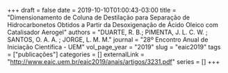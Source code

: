 +++ 
draft = false
date = 2019-10-10T01:00:43-03:00
title = "Dimensionamento de Coluna de Destilação para Separação de Hidrocarbonetos Obtidos a Partir da Desoxigenação de Ácido Oleico com Catalisador Aerogel"
authors = "DUARTE, R. B.; PIMENTA, J. L. C. W. ; SANTOS, O. A. A. ; JORGE, L. M. M."
journal = "28º Encontro Anual de Iniciação Científica - UEM"
vol_page_year = "2019"
slug = "eaic2019" 
tags = ["publicações"]
categories = []
externalLink = "http://www.eaic.uem.br/eaic2019/anais/artigos/3231.pdf"
series = []
+++

